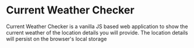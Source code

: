 # Current Weather Checker
Current Weather Checker is a vanilla JS based web application to show the current weather of the location details  you will provide. The location details will persist on the browser's local storage
